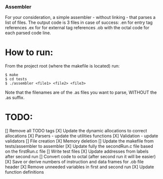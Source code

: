 ### Assembler

For your consideration, a simple assembler - without linking - that parses a list of files.
The output code is 3 files in case of success:
.en for entry tag references
.ex for for external tag references
.ob with the octal code for each parsed code line.

# How to run:
From the project root (where the makefile is located) run:
```
$ make
$ cd tests
$ ./assembler <file1> <file2> <file3>
```

Note that the filenames are of the .as files you want to parse, WITHOUT the .as suffix.

# TODO:
[] Remove all TODO tags
[X] Update the dynamic allocations to correct allocations
[X] Parsers - update the utilities functions
[X] Validation - update validators
[] File creation
[X] Memory deletion
[] Update the makefile from tests/assembler to assembler
[X] Update fully the secondRun.c file based on the firstRun.c file
[] Write test files
[X] Update addresses from labels after second run
[] Convert code to octal (after second run it will be easier)
[X] Save or derive numbers of instruction and data frames for .ob file header
[X] Remove unneeded variables in first and second run
[X] Update function definitions